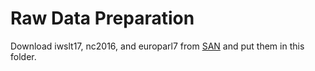 # Raw Data Preparation

Download iwslt17, nc2016, and europarl7 from [SAN](https://github.com/sameenmaruf/selective-attn/tree/master/data) and put them in this folder.
